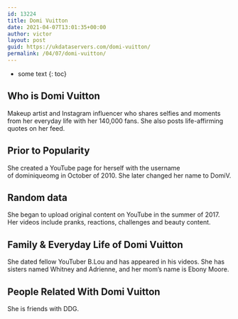 ```yaml
---
id: 13224
title: Domi Vuitton
date: 2021-04-07T13:01:35+00:00
author: victor
layout: post
guid: https://ukdataservers.com/domi-vuitton/
permalink: /04/07/domi-vuitton/
---
```


* some text
{: toc}


## Who is Domi Vuitton



Makeup artist and Instagram influencer who shares selfies and moments from her everyday life with her 140,000 fans. She also posts life-affirming quotes on her feed.

                
                
                
## Prior to Popularity



She created a YouTube page for herself with the username of dominiqueomg in October of 2010. She later changed her name to DomiV.

                
                
                
## Random data



She began to upload original content on YouTube in the summer of 2017. Her videos include pranks, reactions, challenges and beauty content.

                
                
                
## Family & Everyday Life of Domi Vuitton



She dated fellow YouTuber B.Lou and has appeared in his videos. She has sisters named Whitney and Adrienne, and her mom&#8217;s name is Ebony Moore.

                
                
                
## People Related With Domi Vuitton



She is friends with DDG.

                
              
            
          
          
          
